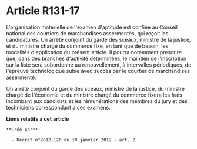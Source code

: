 # Article R131-17

L'organisation matérielle de l'examen d'aptitude est confiée au Conseil national des courtiers de marchandises assermentés,
qui reçoit les candidatures. Un arrêté conjoint du garde des sceaux, ministre de la justice, et du ministre chargé du
commerce fixe, en tant que de besoin, les modalités d'application du présent article. Il pourra notamment prescrire que, dans
des branches d'activité déterminées, le maintien de l'inscription sur la liste sera subordonné au renouvellement, à
intervalles périodiques, de l'épreuve technologique subie avec succès par le courtier de marchandises assermenté. 

Un arrêté conjoint du garde des sceaux, ministre de la justice, du ministre chargé de l'économie et du ministre chargé du
commerce fixera les frais incombant aux candidats et les rémunérations des membres du jury et des techniciens correspondant à
ces examens.

**Liens relatifs à cet article**

	**Créé par**:

	  - Décret n°2012-120 du 30 janvier 2012 - art. 2
